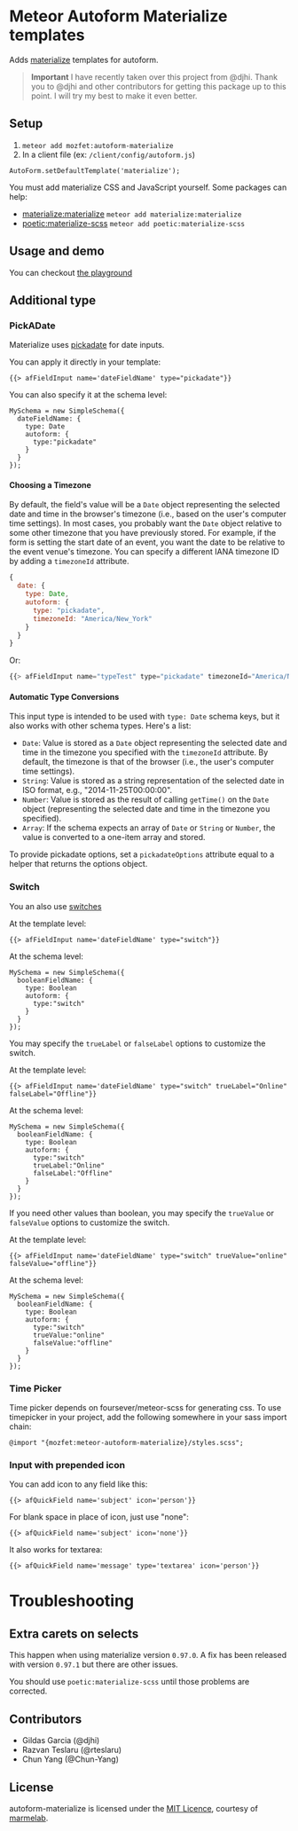 Meteor Autoform Materialize templates
=========================
Adds [materialize](http://materializecss.com/) templates for autoform.

> **Important** I have recently taken over this project from @djhi. Thank you to @djhi and other contributors for getting this package up to this point. I will try my best to make it even better.

## Setup

1. `meteor add mozfet:autoform-materialize`
2. In a client file (ex: `/client/config/autoform.js`)
  ```
  AutoForm.setDefaultTemplate('materialize');
  ```

You must add materialize CSS and JavaScript yourself. Some packages can help:

- [materialize:materialize](https://atmospherejs.com/materialize/materialize) `meteor add materialize:materialize`
- [poetic:materialize-scss](https://atmospherejs.com/poetic/materialize-scss) `meteor add poetic:materialize-scss`

## Usage and demo

You can checkout [the playground](https://github.com/mozfet/meteor-autoform-materialize-playground)

## Additional type

### PickADate
Materialize uses [pickadate](https://github.com/amsul/pickadate.js) for date inputs.

You can apply it directly in your template:

```
{{> afFieldInput name='dateFieldName' type="pickadate"}}
```

You can also specify it at the schema level:
```
MySchema = new SimpleSchema({
  dateFieldName: {
    type: Date
    autoform: {
      type:"pickadate"
    }
  }
});
```
#### Choosing a Timezone

By default, the field's value will be a `Date` object representing the selected date and time in the browser's timezone (i.e., based on the user's computer time settings). In most cases, you probably want the `Date` object relative to some other timezone that you have previously stored. For example, if the form is setting the start date of an event, you want the date to be relative to the event venue's timezone. You can specify a different IANA timezone ID by adding a `timezoneId` attribute.

```js
{
  date: {
    type: Date,
    autoform: {
      type: "pickadate",
      timezoneId: "America/New_York"
    }
  }
}
```

Or:

```js
{{> afFieldInput name="typeTest" type="pickadate" timezoneId="America/New_York"}}
```

#### Automatic Type Conversions

This input type is intended to be used with `type: Date` schema keys, but it also works with other schema types. Here's a list:

* `Date`: Value is stored as a `Date` object representing the selected date and time in the timezone you specified with the `timezoneId` attribute. By default, the timezone is that of the browser (i.e., the user's computer time settings).
* `String`: Value is stored as a string representation of the selected date in ISO format, e.g., "2014-11-25T00:00:00".
* `Number`: Value is stored as the result of calling `getTime()` on the `Date` object (representing the selected date and time in the timezone you specified).
* `Array`: If the schema expects an array of `Date` or `String` or `Number`, the value is converted to a one-item array and stored.

To provide pickadate options, set a `pickadateOptions` attribute equal to a helper that returns the options object.

### Switch

You an also use [switches](http://materializecss.com/forms.html#switches)

At the template level:
```
{{> afFieldInput name='dateFieldName' type="switch"}}
```

At the schema level:
```
MySchema = new SimpleSchema({
  booleanFieldName: {
    type: Boolean
    autoform: {
      type:"switch"
    }
  }
});
```

You may specify the `trueLabel` or `falseLabel` options to customize the switch.

At the template level:
```
{{> afFieldInput name='dateFieldName' type="switch" trueLabel="Online" falseLabel="Offline"}}
```

At the schema level:
```
MySchema = new SimpleSchema({
  booleanFieldName: {
    type: Boolean
    autoform: {
      type:"switch"
      trueLabel:"Online"
      falseLabel:"Offline"
    }
  }
});
```
If you need other values than boolean, you may specify the `trueValue` or `falseValue` options to customize the switch.

At the template level:
```
{{> afFieldInput name='dateFieldName' type="switch" trueValue="online" falseValue="offline"}}
```

At the schema level:
```
MySchema = new SimpleSchema({
  booleanFieldName: {
    type: Boolean
    autoform: {
      type:"switch"
      trueValue:"online"
      falseValue:"offline"
    }
  }
});
```

### Time Picker
Time picker depends on foursever/meteor-scss for generating css. To use timepicker in your project, add the following somewhere in your sass import chain:
```
@import "{mozfet:meteor-autoform-materialize}/styles.scss";
```

### Input with prepended icon
You can add icon to any field like this:
```
{{> afQuickField name='subject' icon='person'}}
```
For blank space in place of icon, just use "none":
```
{{> afQuickField name='subject' icon='none'}}
```

It also works for textarea:
```
{{> afQuickField name='message' type='textarea' icon='person'}}
```

# Troubleshooting

## Extra carets on selects

This happen when using materialize version `0.97.0`. A fix has been released with version `0.97.1` but there are other issues.

You should use `poetic:materialize-scss` until those problems are corrected.

## Contributors
- Gildas Garcia (@djhi)
- Razvan Teslaru (@rteslaru)
- Chun Yang (@Chun-Yang)

## License
autoform-materialize is licensed under the [MIT Licence](LICENSE), courtesy of [marmelab](http://marmelab.com).
